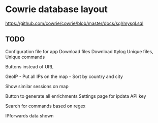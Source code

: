 # Cowrie database layout

https://github.com/cowrie/cowrie/blob/master/docs/sql/mysql.sql

## TODO

 
Configuration file for app
Download files
Download ttylog
Unique files, Unique commands

Buttons instead of URL

GeoIP
    - Put all IPs on the map
    - Sort by country and city

Show similar sessions on map

Button to generate all enrichments
Settings page for ipdata API key

Search for commands based on regex

IPforwards data shown 